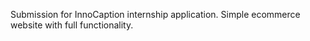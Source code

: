 Submission for InnoCaption internship application. Simple ecommerce website with full functionality.
